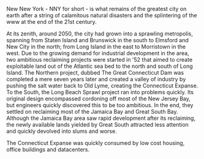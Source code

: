 New New York - NNY for short - is what remains of the greatest city on earth after a string of calamitous natural disasters and the splintering of the www at the end of the 21st century.  

At its zenith, around 2050, the city had grown into a sprawling metropolis, spanning from Staten Island and Brunswick in the south to Elmsford and New City in the north; from Long Island in the east to Morristown in the west. Due to the  growing demand for industrial development in the area, two ambitious reclaiming projects were started in '52 that aimed to create exploitable land out of the Atlantic sea bed to the north and south of Long Island. The Northern project, dubbed The Great Connecticut Dam was completed a mere seven years later and created a valley of industry by pushing the salt water back to Old Lyme, creating the Connecticut Expanse. To the South, the Long Beach Sprawl project ran into problems quickly. Its original design encompassed cordoning off most of the New Jersey Bay, but engineers quickly discovered this to be too ambitious. In the end, they settled on reclaiming most of the Jamaica Bay and Great South Bay. Although the Jamaica Bay area saw rapid development after its reclaiming, the newly available lands yielded by Great South attracted less attention and quickly devolved into slums and worse. 

The Connecticut Expanse was quickly consumed by low cost housing, office buildings and datacenters. 

